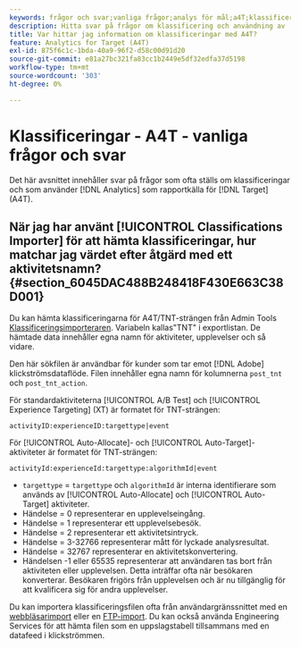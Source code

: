 ```yaml
---
keywords: frågor och svar;vanliga frågor;analys för mål;a4T;klassificeringar;klassificering;klassificeringsimportör;post-action;händelsekoder
description: Hitta svar på frågor om klassificering och användning av [!UICONTROL Analytics for Target] (A4T).
title: Var hittar jag information om klassificeringar med A4T?
feature: Analytics for Target (A4T)
exl-id: 875f6c1c-1bda-40a9-96f2-d58c00d91d20
source-git-commit: e81a27bc321fa83cc1b2449e5df32edfa37d5198
workflow-type: tm+mt
source-wordcount: '303'
ht-degree: 0%

---
```


# Klassificeringar - A4T - vanliga frågor och svar

Det här avsnittet innehåller svar på frågor som ofta ställs om klassificeringar och som använder [!DNL Analytics] som rapportkälla för [!DNL Target] (A4T).

## När jag har använt [!UICONTROL Classifications Importer] för att hämta klassificeringar, hur matchar jag värdet efter åtgärd med ett aktivitetsnamn? {#section_6045DAC488B248418F430E663C38D001}

Du kan hämta klassificeringarna för A4T/TNT-strängen från Admin Tools [Klassificeringsimporteraren](https://experienceleague.adobe.com/docs/analytics/components/classifications/classifications-importer/c-working-with-saint.html). Variabeln kallas&quot;TNT&quot; i exportlistan. De hämtade data innehåller egna namn för aktiviteter, upplevelser och så vidare.

Den här sökfilen är användbar för kunder som tar emot [!DNL Adobe] klickströmsdataflöde. Filen innehåller egna namn för kolumnerna `post_tnt` och `post_tnt_action`.

För standardaktiviteterna [!UICONTROL A/B Test] och [!UICONTROL Experience Targeting] (XT) är formatet för TNT-strängen:

```
activityID:experienceID:targettype|event
```

För [!UICONTROL Auto-Allocate]- och [!UICONTROL Auto-Target]-aktiviteter är formatet för TNT-strängen:

```
activityId:experienceId:targettype:algorithmId|event
```

* `targettype` =  `targettype` och  `algorithmId` är interna identifierare som används av  [!UICONTROL Auto-Allocate] och  [!UICONTROL Auto-Target] aktiviteter.
* Händelse = 0 representerar en upplevelseingång.
* Händelse = 1 representerar ett upplevelsebesök.
* Händelse = 2 representerar ett aktivitetsintryck.
* Händelse = 3-32766 representerar mått för lyckade analysresultat.
* Händelse = 32767 representerar en aktivitetskonvertering.
* Händelsen -1 eller 65535 representerar att användaren tas bort från aktiviteten eller upplevelsen. Detta inträffar ofta när besökaren konverterar. Besökaren frigörs från upplevelsen och är nu tillgänglig för att kvalificera sig för andra upplevelser.

Du kan importera klassificeringsfilen ofta från användargränssnittet med en [webbläsarimport](https://experienceleague.adobe.com/docs/analytics/components/classifications/classifications-importer/browser-import.html?lang=en) eller en [FTP-import](https://experienceleague.adobe.com/docs/analytics/components/classifications/classifications-importer/import-file.html?lang=en). Du kan också använda Engineering Services för att hämta filen som en uppslagstabell tillsammans med en datafeed i klickströmmen.
